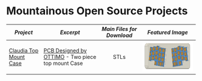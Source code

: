 # Mountainous Open Source Projects

| *Project* | *Excerpt* | *Main Files for Download* | *Featured Image* |
| --- | --- | :---: | :---: |
| [Claudia Top Mount Case](https://github.com/drewfowler/Drew...-Open-Source-Projects/tree/main/Claudia) | [PCB Designed by OTTIMO](https://github.com/subottimale/Claudia) - Two piece top mount Case | STLs | <img src="https://github.com/drewfowler/Drew...-Open-Source-Projects/blob/main/Claudia/pics/claudia_front.png" width="350px" /> |


